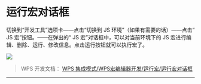 # 运行宏对话框

切换到“开发工具”选项卡——点击“切换到 JS 环境”（如果有需要的话）——点击“ JS 宏”按钮。——在弹出的“ JS 宏”对话框中，可以对当前环境下的 JS 宏进行编辑、删除、运行、修改信息。点击运行按钮就可以执行宏了。

![](Base64图像/Base64图像20来自_WPS%20集成模式_WPS宏编辑器开发_运行宏_运行宏对话框.png)

> WPS 开发文档： [WPS 集成模式/WPS宏编辑器开发/运行宏/运行宏对话框](https://qn.cache.wpscdn.cn/encs/doc/office_v19/topics/WPS%20%E9%9B%86%E6%88%90%E6%A8%A1%E5%BC%8F/WPS%E5%AE%8F%E7%BC%96%E8%BE%91%E5%99%A8%E5%BC%80%E5%8F%91/%E8%BF%90%E8%A1%8C%E5%AE%8F/%E8%BF%90%E8%A1%8C%E5%AE%8F%E5%AF%B9%E8%AF%9D%E6%A1%86.html)

------------------------------------------------------------------------
